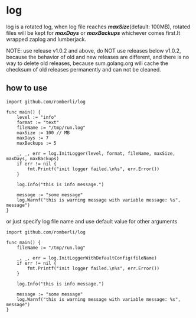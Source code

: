 # log

log is a rotated log, when log file reaches ***maxSize***(default: 100MB), rotated files will be kept for ***maxDays*** or ***maxBackups*** whichever comes first.It wrapped zaplog and lumberjack.


NOTE: use release v1.0.2 and above, do NOT use releases below v1.0.2, because the behavior of old and new releases are different, and there is no way to delete old releases, because sum.golang.org will cache the checksum of old releases permanently and can not be cleaned. 

## how to use
```
import github.com/romberli/log

func main() {
    level := "info"
    format := "text"
    fileName := "/tmp/run.log"
    maxSize := 100 // MB
    maxDays := 7
    maxBackups := 5
    
    _, _, err = log.InitLogger(level, format, fileName, maxSize, maxDays, maxBackups)
    if err != nil {
        fmt.Printf("init logger failed.\n%s", err.Error())
    }
    
    log.Info("this is info message.")
    
    message := "some message"
    log.Warnf("this is warning message with variable message: %s", message")
}
```
or just specify log file name and use default value for other arguments
```
import github.com/romberli/log

func main() {
    fileName := "/tmp/run.log"

    _, _, err = log.InitLoggerWithDefaultConfig(fileName)
    if err != nil {
        fmt.Printf("init logger failed.\n%s", err.Error())
    }
    
    log.Info("this is info message.")
    
    message := "some message"
    log.Warnf("this is warning message with variable message: %s", message")
}
```